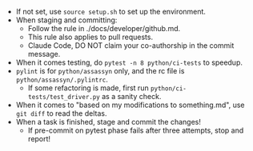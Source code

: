 - If not set, use `source setup.sh` to set up the environment.
- When staging and committing:
  - Follow the rule in ./docs/developer/github.md.
  - This rule also applies to pull requests.
  - Claude Code, DO NOT claim your co-authorship in the commit message.
- When it comes testing, do `pytest -n 8 python/ci-tests` to speedup.
- `pylint` is for `python/assassyn` only, and the rc file is `python/assassyn/.pylintrc`.
  - If some refactoring is made, first run `python/ci-tests/test_driver.py` as a sanity check.
- When it comes to "based on my modifications to something.md", use `git diff`
  to read the deltas.
- When a task is finished, stage and commit the changes!
   - If pre-commit on pytest phase fails after three attempts, stop and report!
